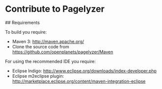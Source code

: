 # Contribute to Pagelyzer


## Requirements


To build you require:

* Maven 3: http://maven.apache.org/
* Clone the source code from  https://github.com/openplanets/pagelyzer/Maven

For using the recommended IDE you require:

* Eclipse Indigo: http://www.eclipse.org/downloads/index-developer.php
* Eclipse m2eclipse plugin: http://marketplace.eclipse.org/content/maven-integration-eclipse






